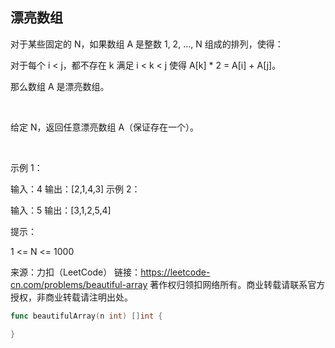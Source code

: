 ## 漂亮数组

对于某些固定的 N，如果数组 A 是整数 1, 2, ..., N 组成的排列，使得：

对于每个 i < j，都不存在 k 满足 i < k < j 使得 A[k] * 2 = A[i] + A[j]。

那么数组 A 是漂亮数组。

 

给定 N，返回任意漂亮数组 A（保证存在一个）。

 

示例 1：

输入：4
输出：[2,1,4,3]
示例 2：

输入：5
输出：[3,1,2,5,4]
 

提示：

1 <= N <= 1000

来源：力扣（LeetCode）
链接：https://leetcode-cn.com/problems/beautiful-array
著作权归领扣网络所有。商业转载请联系官方授权，非商业转载请注明出处。
```go
func beautifulArray(n int) []int {

}
```

